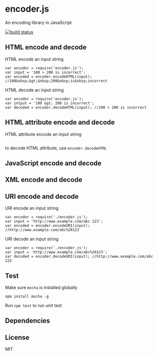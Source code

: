 encoder.js
=======

An encoding library in JavaScript

[![build status](https://travis-ci.org/liushuping/encoder.js.svg)](https://travis-ci.org/liushuping/encoder.js.svg)

## HTML encode and decode
HTML encode an input string
```
var encoder = require('encoder.js');
var input = '100 > 200 is incorrect';
var encoded = encoder.encodeHTML(input); //100&nbsp;&gt;&nbsp;200&nbsp;is&nbsp;incorrect
```

HTML decode an input string
```
var encoder = require('encoder.js');
var intput = '100 &gt; 200 is incorrect';
var decoded = encoder.decodeHTML(input); //100 > 200 is incorrect
```

## HTML attribute encode and decode
HTML attribute encode an input string
```
```
to decode HTML attribute, use `encoder.decodeHTML`

## JavaScript encode and decode

## XML encode and decode

## URI encode and decode
URI encode an input string
```
var encoder = require('./encoder.js');
var input = 'http://www.example.com/abc 123';
var encoded = encoder.encodeURI(input); //http://www.example.com/abc%20123
```

URI decode an input string
```
var encoder = require('./encoder.js');
var input = 'http://www.example.com/abc%20123';
var decoded = encoder.decodeURI(input); //http://www.example.com/abc 123
```

## Test
Make sure `mocha` is installed globally
```
npm install mocha -g
```
Run `npm test` to run unit test

## Dependencies

## License
MIT

